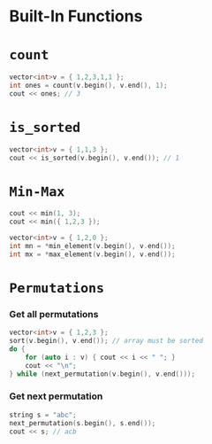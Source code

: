 # Built-In Functions

# `count`
```cpp
vector<int>v = { 1,2,3,1,1 };
int ones = count(v.begin(), v.end(), 1);
cout << ones; // 3
```

# `is_sorted`
```cpp
vector<int>v = { 1,1,3 };
cout << is_sorted(v.begin(), v.end()); // 1
```

# `Min-Max`
```cpp
cout << min(1, 3); 
cout << min({ 1,2,3 });
```
```cpp
vector<int>v = { 1,2,0 };
int mn = *min_element(v.begin(), v.end());
int mx = *max_element(v.begin(), v.end());
```

# `Permutations`
### Get all permutations
```cpp
vector<int>v = { 1,2,3 };
sort(v.begin(), v.end()); // array must be sorted
do {
    for (auto i : v) { cout << i << " "; }
    cout << "\n";
} while (next_permutation(v.begin(), v.end()));
```

### Get next permutation
```cpp
string s = "abc";
next_permutation(s.begin(), s.end());
cout << s; // acb
```
